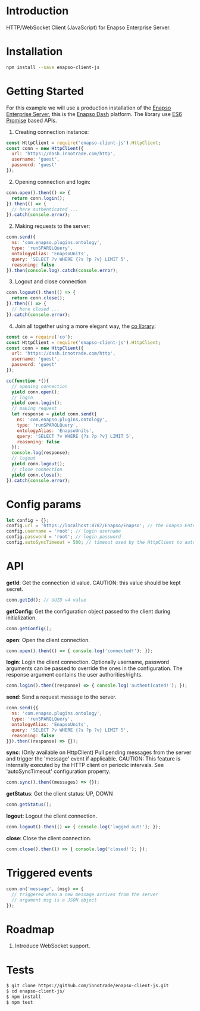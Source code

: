 
# Introduction
HTTP/WebSocket Client (JavaScript) for Enapso Enterprise Server.
  
# Installation
  ```bash
  npm install --save enapso-client-js
  ```

# Getting Started
For this example we will use a production installation of the [Enapso Enterprise Server](https://www.innotrade.com/products/enapso-enterprise-server), this is the [Enapso Dash](https://dash.innotrade.com) platform.
The library use [ES6 Promise](https://developers.google.com/web/fundamentals/getting-started/primers/promises) based APIs.

1. Creating connection instance:
  ```js
  const HttpClient = require('enapso-client-js').HttpClient;
  const conn = new HttpClient({
    url: 'https://dash.innotrade.com/http',
    username: 'guest',
    password: 'guest'
  });
  ```

2. Opening connection and login:
  ```js
  conn.open().then(() => {
    return conn.login();
  }).then(() => {
    // here authenticated ...
  }).catch(console.error);
  ```

2. Making requests to the server:
  ```js
  conn.send({
    ns: 'com.enapso.plugins.ontology',
    type: 'runSPARQLQuery',
    ontologyAlias: 'EnapsoUnits',
    query: 'SELECT ?v WHERE {?s ?p ?v} LIMIT 5',
    reasoning: false
  }).then(console.log).catch(console.error);
  ```

3. Logout and close connection
  ```js
  conn.logout().then(() => {
    return conn.close();
  }).then(() => {
    // here closed ...
  }).catch(console.error);
  ```

4. Join all together using a more elegant way, the [co library](https://www.npmjs.com/package/co):
  ```js
  const co = require('co');
  const HttpClient = require('enapso-client-js').HttpClient;
  const conn = new HttpClient({
    url: 'https://dash.innotrade.com/http',
    username: 'guest',
    password: 'guest'
  });

  co(function *(){
    // opening connection
    yield conn.open();
    // login
    yield conn.login();
    // making request
    let response = yield conn.send({
      ns: 'com.enapso.plugins.ontology',
      type: 'runSPARQLQuery',
      ontologyAlias: 'EnapsoUnits',
      query: 'SELECT ?v WHERE {?s ?p ?v} LIMIT 5',
      reasoning: false
    });
    console.log(response);
    // logout
    yield conn.logout();
    // close connection
    yield conn.close();
  }).catch(console.error);
  ```

# Config params
```js
let config = {};
config.url = 'https://localhost:8787/Enapso/Enapso'; // the Enapso Enterprise Server connection URL
config.username = 'root'; // login username
config.password = 'root'; // login password
config.autoSyncTimeout = 500; // timeout used by the HttpClient to automatically pull messages from the server. Min value: 400ms
```

# API
**getId**: Get the connection id value. CAUTION: this value should be kept secret.

```js
conn.getId(); // UUID v4 value
```

**getConfig**: Get the configuration object passed to the client during initialization.

```js
conn.getConfig();
```

**open**: Open the client connection.

```js
conn.open().then(() => { console.log('connected!'); });
```

**login**: Login the client connection. Optionally username, password arguments can be passed to override the ones in the configuration. The response argument contains the user authorities/rights.

```js
conn.login().then((response) => { console.log('authenticated!'); });
```

**send**: Send a request message to the server.

```js
conn.send({{
  ns: 'com.enapso.plugins.ontology',
  type: 'runSPARQLQuery',
  ontologyAlias: 'EnapsoUnits',
  query: 'SELECT ?v WHERE {?s ?p ?v} LIMIT 5',
  reasoning: false
}}).then((response) => {});
```

**sync**: (Only available on HttpClient) Pull pending messages from the server and trigger the 'message' event if applicable. CAUTION: This feature is internally executed by the HTTP client on periodic intervals. See 'autoSyncTimeout' configuration property. 

```js
conn.sync().then((messages) => {});
```

**getStatus**: Get the client status: UP, DOWN 

```js
conn.getStatus();
```

**logout**: Logout the client connection. 

```js
conn.logout().then(() => { console.log('logged out!'); });
```

**close**: Close the client connection. 

```js
conn.close().then(() => { console.log('closed!'); });
```

# Triggered events
```js
conn.on('message', (msg) => {
  // triggered when a new message arrives from the server
  // argument msg is a JSON object
});
```

# Roadmap
1. Introduce WebSocket support.

# Tests
```bash
$ git clone https://github.com/innotrade/enapso-client-js.git
$ cd enapso-client-js/
$ npm install
$ npm test
```